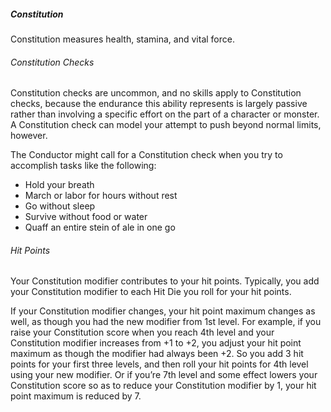 ##### Constitution

Constitution measures health, stamina, and vital force.

###### Constitution Checks

Constitution checks are uncommon, and no skills apply to Constitution checks, because the endurance this ability represents is largely passive rather than involving a specific effort on the part of a character or monster.
A Constitution check can model your attempt to push beyond normal limits, however.

The Conductor might call for a Constitution check when you try to accomplish tasks like the following:

- Hold your breath
- March or labor for hours without rest
- Go without sleep
- Survive without food or water
- Quaff an entire stein of ale in one go

###### Hit Points

Your Constitution modifier contributes to your hit points.
Typically, you add your Constitution modifier to each Hit Die you roll for your hit points.

If your Constitution modifier changes, your hit point maximum changes as well, as though you had the new modifier from 1st level.
For example, if you raise your Constitution score when you reach 4th level and your Constitution modifier increases from +1 to +2, you adjust your hit point maximum as though the modifier had always been +2.
So you add 3 hit points for your first three levels, and then roll your hit points for 4th level using your new modifier. Or if you’re 7th level and some effect lowers your Constitution score so as to reduce your Constitution modifier by 1, your hit point maximum is reduced by 7.
